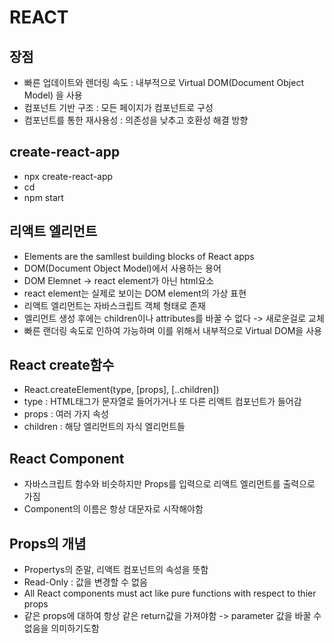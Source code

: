 # REACT

## 장점
- 빠른 업데이트와 렌더링 속도 : 내부적으로 Virtual DOM(Document Object Model) 을 사용
- 컴포넌트 기반 구조 : 모든 페이지가 컴포넌트로 구성
- 컴포넌트를 통한 재사용성 : 의존성을 낮추고 호환성 해결 방향

## create-react-app
 - npx create-react-app <your-project-name>
 - cd <your-project-name>
 - npm start

## 리액트 엘리먼트
 - Elements are the samllest building blocks of React apps
 - DOM(Document Object Model)에서 사용하는 용어
 - DOM Elemnet -> react element가 아닌 html요소
 - react element는 실제로 보이는 DOM element의 가상 표현
 - 리액트 엘리먼트는 자바스크립트 객체 형태로 존재
 - 엘리먼트 생성 후에는 children이나 attributes를 바꿀 수 없다 -> 새로운걸로 교체
 - 빠른 랜더링 속도로 인하여 가능하며 이를 위해서 내부적으로 Virtual DOM을 사용

## React create함수
 - React.createElement(type, [props], [..children])
 - type : HTML태그가 문자열로 들어가거나 또 다른 리액트 컴포넌트가 들어감
 - props : 여러 가지 속성
 - children : 해당 엘리먼트의 자식 엘리먼트들

## React Component
 - 자바스크립트 함수와 비슷하지만 Props를 입력으로 리액트 엘리먼트를 출력으로 가짐
 - Component의 이름은 항상 대문자로 시작해야함

## Props의 개념
 - Propertys의 준말, 리액트 컴포넌트의 속성을 뜻함
 - Read-Only : 값을 변경할 수 없음
 - All React components must act like pure functions with respect to thier props
 - 같은 props에 대하여 항상 같은 return값을 가져야함 -> parameter 값을 바꿀 수 없음을 의미하기도함